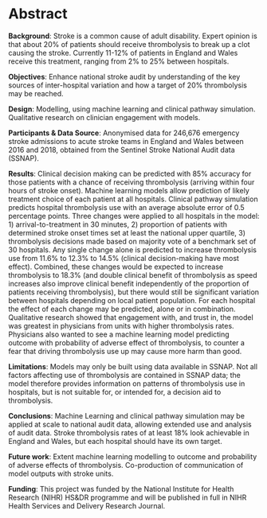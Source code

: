 # Abstract

**Background**: Stroke is a common cause of adult disability. Expert opinion is that about 20% of patients should receive thrombolysis to break up a clot causing the stroke. Currently 11-12% of patients in England and Wales receive this treatment, ranging from 2% to 25% between hospitals.

**Objectives**: Enhance national stroke audit by understanding of the key sources of inter-hospital variation and how a target of 20% thrombolysis may be reached.

**Design**: Modelling, using machine learning and clinical pathway simulation. Qualitative research on clinician engagement with models.

**Participants & Data Source**: Anonymised data for 246,676 emergency stroke admissions to acute stroke teams in England and Wales between 2016 and 2018, obtained from the Sentinel Stroke National Audit data (SSNAP).

**Results**: Clinical decision making can be predicted with 85% accuracy for those patients with a chance of receiving thrombolysis (arriving within four hours of stroke onset). Machine learning models allow prediction of likely treatment choice of each patient at all hospitals. Clinical pathway simulation predicts hospital thrombolysis use with an average absolute error of 0.5 percentage points. Three changes were applied to all hospitals in the model: 1) arrival-to-treatment in 30 minutes, 2) proportion of patients with determined stroke onset times set at least the national upper quartile, 3) thrombolysis decisions made based on majority vote of a benchmark set of 30 hospitals. Any single change alone is predicted to increase thrombolysis use from 11.6% to 12.3% to 14.5% (clinical decision-making have most effect). Combined, these changes would be expected to increase thrombolysis to 18.3% (and double clinical benefit of thrombolysis as speed increases also improve clinical benefit independently of the proportion of patients receiving thrombolysis), but there would still be significant variation between hospitals depending on local patient population. For each hospital the effect of each change may be predicted, alone or in combination. Qualitative research showed that engagement with, and trust in, the model was greatest in physicians from units with higher thrombolysis rates. Physicians also wanted to see a machine learning model predicting outcome with probability of adverse effect of thrombolysis, to counter a fear that driving thrombolysis use up may cause more harm than good.

**Limitations**: Models may only be built using data available in SSNAP. Not all factors affecting use of thrombolysis are contained in SSNAP data; the model therefore provides information on patterns of thrombolysis use in hospitals, but is not suitable for, or intended for, a decision aid to thrombolysis.

**Conclusions**: Machine Learning and clinical pathway simulation may be applied at scale to national audit data, allowing extended use and analysis of audit data. Stroke thrombolysis rates of at least 18% look achievable in England and Wales, but each hospital should have its own target.

**Future work**: Extent machine learning modelling to outcome and probability of adverse effects of thrombolysis. Co-production of communication of model outputs with stroke units.

**Funding**: This project was funded by the National Institute for Health Research (NIHR) HS&DR programme and will be published in full in NIHR Health Services and Delivery Research Journal.

